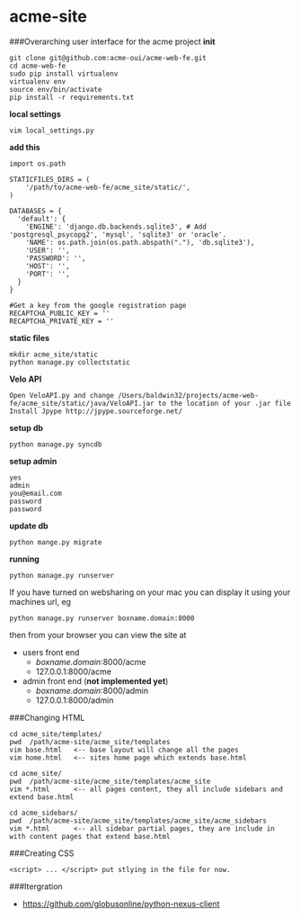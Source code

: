 acme-site
=========

###Overarching user interface for the acme project
**init**

    git clone git@github.com:acme-oui/acme-web-fe.git
    cd acme-web-fe
    sudo pip install virtualenv
    virtualenv env
    source env/bin/activate
    pip install -r requirements.txt

**local settings**
    
    vim local_settings.py

**add this**

    import os.path

    STATICFILES_DIRS = (
        '/path/to/acme-web-fe/acme_site/static/',
    )

    DATABASES = {
      'default': {
        'ENGINE': 'django.db.backends.sqlite3', # Add 'postgresql_psycopg2', 'mysql', 'sqlite3' or 'oracle'.
        'NAME': os.path.join(os.path.abspath("."), 'db.sqlite3'),
        'USER': '',
        'PASSWORD': '',
        'HOST': '',
        'PORT': '',
      }
    }

    #Get a key from the google registration page
    RECAPTCHA_PUBLIC_KEY = ''
    RECAPTCHA_PRIVATE_KEY = ''

**static files**

    mkdir acme_site/static
    python manage.py collectstatic

**Velo API**

    Open VeloAPI.py and change /Users/baldwin32/projects/acme-web-fe/acme_site/static/java/VeloAPI.jar to the location of your .jar file
    Install Jpype http://jpype.sourceforge.net/

**setup db**

    python manage.py syncdb
    
**setup admin**

    yes
    admin
    you@email.com
    password
    password

**update db**

    python mange.py migrate

**running**

    python manage.py runserver 

If you have turned on websharing on your mac you can display it using your machines url, eg 

    python manage.py runserver boxname.domain:8000

then from your browser you can view the site at 

* users front end
  * *boxname.domain*:8000/acme
  * 127.0.0.1:8000/acme
* admin front end (**not implemented yet**)
  * *boxname.domain*:8000/admin
  * 127.0.0.1:8000/admin


###Changing HTML

    cd acme_site/templates/
    pwd  /path/acme-site/acme_site/templates
    vim base.html   <-- base layout will change all the pages
    vim home.html   <-- sites home page which extends base.html

    cd acme_site/
    pwd  /path/acme-site/acme_site/templates/acme_site
    vim *.html      <-- all pages content, they all include sidebars and extend base.html 
  
    cd acme_sidebars/
    pwd  /path/acme-site/acme_site/templates/acme_site/acme_sidebars
    vim *.html      <-- all sidebar partial pages, they are include in with content pages that extend base.html 

###Creating CSS

    <script> ... </script> put stlying in the file for now.

###Itergration
* https://github.com/globusonline/python-nexus-client 
